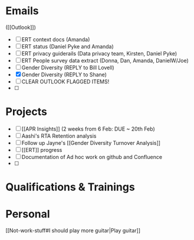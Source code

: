 
# Emails 
([[Outlook]])
- [ ] ERT context docs (Amanda)
- [ ] ERT status (Daniel Pyke and Amanda) 
- [ ] ERT privacy guiderails (Data privacy team, Kirsten, Daniel Pyke)  
- [ ] ERT People survey data extract (Donna, Dan, Amanda, DanielW/Joe)
- [ ] Gender Diversity (REPLY to Bill Lovell)
- [x] Gender Diversity (REPLY to Shane)
- [ ] CLEAR OUTLOOK FLAGGED ITEMS!
- [ ] 


#  Projects
- [ ] [[APR Insights]] (2 weeks from 6 Feb: DUE ~ 20th Feb)
- [ ] Aashi's RTA Retention analysis
- [ ] Follow up Jayne's [[Gender Diversity Turnover Analysis]]
- [ ] [[ERT]] progress
- [ ] Documentation of Ad hoc work on github and Confluence
- [ ] 




# Qualifications & Trainings


# Personal
[[Not-work-stuff#I should play more guitar|Play guitar]]

